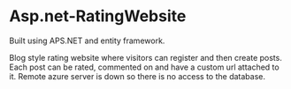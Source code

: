 # Asp.net-RatingWebsite

Built using APS.NET and entity framework.

Blog style rating website where visitors can register and then create posts.
Each post can be rated, commented on and have a custom url attached to it.
Remote azure server is down so there is no access to the database.
